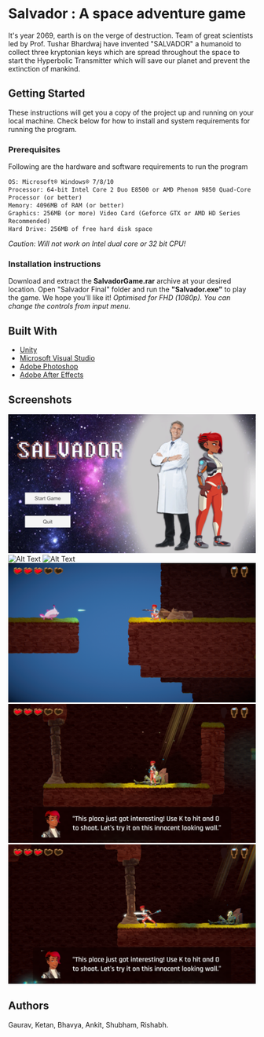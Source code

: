# Salvador : A space adventure  game
It's year 2069,  earth is on the verge of destruction. Team of great scientists led  by  Prof. Tushar Bhardwaj have invented "SALVADOR" a humanoid  to collect three kryptonian keys which are spread throughout the space to start the Hyperbolic Transmitter which will save our planet and prevent the extinction of mankind.
## Getting Started
These instructions will get you a copy of the project up and running on your local machine. Check below for how to install and system requirements for running the program.
### Prerequisites 
Following are the hardware and software requirements to run the program
```
OS: Microsoft® Windows® 7/8/10
Processor: 64-bit Intel Core 2 Duo E8500 or AMD Phenom 9850 Quad-Core Processor (or better)
Memory: 4096MB of RAM (or better)
Graphics: 256MB (or more) Video Card (Geforce GTX or AMD HD Series Recommended)
Hard Drive: 256MB of free hard disk space
```
*Caution: Will not work on Intel dual core or 32 bit CPU!*
### Installation instructions
Download and extract the **SalvadorGame.rar** archive at your desired location. Open "Salvador Final" folder and run the **"Salvador.exe"** to play the game. We hope you'll like it!
*Optimised for FHD (1080p).* 
*You can change the controls from input menu.*
## Built With
* [Unity](https://unity3d.com/)
* [Microsoft Visual Studio](https://visualstudio.microsoft.com/)
* [Adobe Photoshop](https://www.adobe.com/in/products/aftereffects.html)
* [Adobe After Effects](https://www.adobe.com/in/products/aftereffects.html)
## Screenshots
![Alt Text](https://github.com/ketan-ojha/Salvador/blob/master/ss1.png)
![Alt Text](https://github.com/ketan-ojha/Salvador/blob/master/ss2.png)
![Alt Text](https://github.com/ketan-ojha/Salvador/blob/master/ss3.png)
![Alt Text](https://github.com/ketan-ojha/Salvador/blob/master/ss4.png)
![Alt Text](https://github.com/ketan-ojha/Salvador/blob/master/ss5.png)
![Alt Text](https://github.com/ketan-ojha/Salvador/blob/master/ss6.png)
## Authors
Gaurav, Ketan, Bhavya, Ankit, Shubham, Rishabh.
